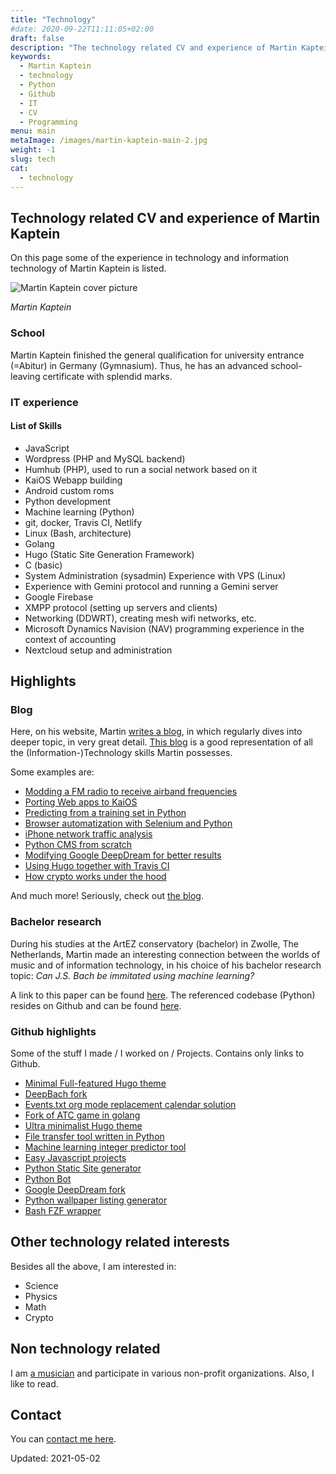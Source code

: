 ```yaml
---
title: "Technology"
#date: 2020-09-22T11:11:05+02:00
draft: false
description: "The technology related CV and experience of Martin Kaptein. This includes the fields of machine learning, software programming, Linux and static site generators."
keywords:
  - Martin Kaptein
  - technology
  - Python
  - Github
  - IT
  - CV
  - Programming
menu: main
metaImage: /images/martin-kaptein-main-2.jpg
weight: -1
slug: tech
cat:
  - technology
---
```


## Technology related CV and experience of Martin Kaptein

On this page some of the experience in technology and information technology of Martin Kaptein is listed.

![Martin Kaptein cover picture](/images/martin-k-seaboard-rise.jpg)

*Martin Kaptein*

### School

Martin Kaptein finished the general qualification for university entrance (=Abitur) in Germany (Gymnasium). Thus, he has an advanced school-leaving certificate with splendid marks.

### IT experience

#### List of Skills

- JavaScript 
- Wordpress (PHP and MySQL backend)
- Humhub (PHP), used to run a social network based on it
- KaiOS Webapp building
- Android custom roms
- Python development
- Machine learning (Python)
- git, docker, Travis CI, Netlify
- Linux (Bash, architecture)
- Golang
- Hugo (Static Site Generation Framework)
- C (basic)
- System Administration (sysadmin) Experience with VPS (Linux)
- Experience with Gemini protocol and running a Gemini server
- Google Firebase
- XMPP protocol (setting up servers and clients)
- Networking (DDWRT), creating mesh wifi networks, etc.
- Microsoft Dynamics Navision (NAV) programming experience in the context of accounting
- Nextcloud setup and administration

## Highlights

### Blog

Here, on his website, Martin [writes a blog](/), in which regularly dives into deeper topic, in very great detail.
[This blog](/) is a good representation of all the (Information-)Technology skills Martin possesses.

Some examples are:

- [Modding a FM radio to receive airband frequencies](/blog/fm-radio-mod-listen-to-airband-frequencies/)
- [Porting Web apps to KaiOS](/blog/porting-converting-web-apps-website-to-kai-os/)
- [Predicting from a training set in Python](/blog/machine-learning-introduction-python-scikit-learn/)
- [Browser automatization with Selenium and Python](/blog/programming-a-python-selenium-form-sender-bot/)
- [iPhone network traffic analysis](/blog/analysing-iphone-network-traffic-communication/)
- [Python CMS from scratch](/blog/pythoncms/)
- [Modifying Google DeepDream for better results](/blog/exploring-google-deepdream/)
- [Using Hugo together with Travis CI](/blog/hugo-with-travis-ci-on-gh-pages/)
- [How crypto works under the hood](/blog/crypto-easy-introduction-2021/)

And much more! Seriously, check out [the blog](/).

### Bachelor research

During his studies at the ArtEZ conservatory (bachelor) in Zwolle, The Netherlands, Martin made an interesting connection between the worlds of music and of information technology, in his choice of his bachelor research topic: *Can J.S. Bach be immitated using machine learning?*

A link to this paper can be found [here](/files/research_bach_mk_2019.pdf). 
The referenced codebase (Python) resides on Github and can be found [here](https://github.com/martinkaptein/DeepBachResearch).

### Github highlights

Some of the stuff I made / I worked on / Projects.
Contains only links to Github.

- [Minimal Full-featured Hugo theme](https://github.com/martinkaptein/tigers)
- [DeepBach fork](https://github.com/martinkaptein/DeepBachResearch)
- [Events.txt org mode replacement calendar solution](https://github.com/martinkaptein/Events.txt)
- [Fork of ATC game in golang](https://github.com/martinkaptein/atc)
- [Ultra minimalist Hugo theme](https://github.com/martinkaptein/hugo-formatting-theme)
- [File transfer tool written in Python](https://github.com/martinkaptein/python-file-transfer)
- [Machine learning integer predictor tool](https://github.com/martinkaptein/integer-predictor)
- [Easy Javascript projects](https://github.com/martinkaptein/js-stuff)
- [Python Static Site generator](https://github.com/martinkaptein/pythonCMS)
- [Python Bot](https://github.com/martinkaptein/pythonBot)
- [Google DeepDream fork](https://github.com/martinkaptein/deepdream)
- [Python wallpaper listing generator](https://github.com/martinkaptein/html-wall-gen)
- [Bash FZF wrapper](https://github.com/martinkaptein/fzf-finder)

## Other technology related interests

Besides all the above, I am interested in:

- Science
- Physics
- Math
- Crypto

## Non technology related

I am [a musician](/music/) and participate in various non-profit organizations.
Also, I like to read.

## Contact

You can [contact me here](/contact/).

Updated: 2021-05-02
